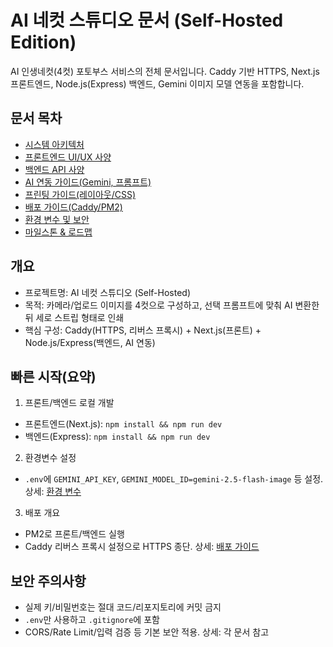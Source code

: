 # AI 네컷 스튜디오 문서 (Self-Hosted Edition)

AI 인생네컷(4컷) 포토부스 서비스의 전체 문서입니다. Caddy 기반 HTTPS, Next.js 프론트엔드, Node.js(Express) 백엔드, Gemini 이미지 모델 연동을 포함합니다.

## 문서 목차

- [시스템 아키텍처](./architecture.md)
- [프론트엔드 UI/UX 사양](./frontend.md)
- [백엔드 API 사양](./backend-api.md)
- [AI 연동 가이드(Gemini, 프롬프트)](./ai-integration.md)
- [프린팅 가이드(레이아웃/CSS)](./printing.md)
- [배포 가이드(Caddy/PM2)](./deployment.md)
- [환경 변수 및 보안](./env.md)
- [마일스톤 & 로드맵](./milestones.md)

## 개요

- 프로젝트명: AI 네컷 스튜디오 (Self-Hosted)
- 목적: 카메라/업로드 이미지를 4컷으로 구성하고, 선택 프롬프트에 맞춰 AI 변환한 뒤 세로 스트립 형태로 인쇄
- 핵심 구성: Caddy(HTTPS, 리버스 프록시) + Next.js(프론트) + Node.js/Express(백엔드, AI 연동)

## 빠른 시작(요약)

1. 프론트/백엔드 로컬 개발

- 프론트엔드(Next.js): `npm install && npm run dev`
- 백엔드(Express): `npm install && npm run dev`

2. 환경변수 설정

- `.env`에 `GEMINI_API_KEY`, `GEMINI_MODEL_ID=gemini-2.5-flash-image` 등 설정. 상세: [환경 변수](./env.md)

3. 배포 개요

- PM2로 프론트/백엔드 실행
- Caddy 리버스 프록시 설정으로 HTTPS 종단. 상세: [배포 가이드](./deployment.md)

## 보안 주의사항

- 실제 키/비밀번호는 절대 코드/리포지토리에 커밋 금지
- `.env`만 사용하고 `.gitignore`에 포함
- CORS/Rate Limit/입력 검증 등 기본 보안 적용. 상세: 각 문서 참고
